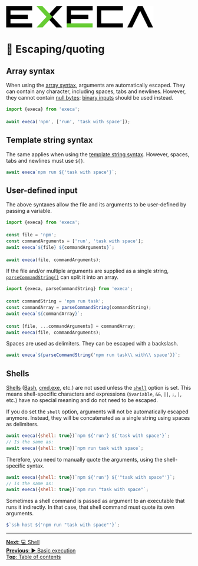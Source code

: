 <picture>
	<source media="(prefers-color-scheme: dark)" srcset="../media/logo_dark.svg">
	<img alt="execa logo" src="../media/logo.svg" width="400">
</picture>
<br>

# 💬 Escaping/quoting

## Array syntax

When using the [array syntax](execution.md#array-syntax), arguments are automatically escaped. They can contain any character, including spaces, tabs and newlines. However, they cannot contain [null bytes](https://en.wikipedia.org/wiki/Null_character): [binary inputs](binary.md#binary-input) should be used instead.

```js
import {execa} from 'execa';

await execa('npm', ['run', 'task with space']);
```

## Template string syntax

The same applies when using the [template string syntax](execution.md#template-string-syntax). However, spaces, tabs and newlines must use `${}`.

```js
await execa`npm run ${'task with space'}`;
```

## User-defined input

The above syntaxes allow the file and its arguments to be user-defined by passing a variable.

```js
import {execa} from 'execa';

const file = 'npm';
const commandArguments = ['run', 'task with space'];
await execa`${file} ${commandArguments}`;

await execa(file, commandArguments);
```

If the file and/or multiple arguments are supplied as a single string, [`parseCommandString()`](api.md#parsecommandstringcommand) can split it into an array.

```js
import {execa, parseCommandString} from 'execa';

const commandString = 'npm run task';
const commandArray = parseCommandString(commandString);
await execa`${commandArray}`;

const [file, ...commandArguments] = commandArray;
await execa(file, commandArguments);
```

Spaces are used as delimiters. They can be escaped with a backslash.

```js
await execa`${parseCommandString('npm run task\\ with\\ space')}`;
```

## Shells

[Shells](shell.md) ([Bash](https://en.wikipedia.org/wiki/Bash_(Unix_shell)), [cmd.exe](https://en.wikipedia.org/wiki/Cmd.exe), etc.) are not used unless the [`shell`](api.md#optionsshell) option is set. This means shell-specific characters and expressions (`$variable`, `&&`, `||`, `;`, `|`, etc.) have no special meaning and do not need to be escaped.

If you do set the `shell` option, arguments will not be automatically escaped anymore. Instead, they will be concatenated as a single string using spaces as delimiters.

```js
await execa({shell: true})`npm ${'run'} ${'task with space'}`;
// Is the same as:
await execa({shell: true})`npm run task with space`;
```

Therefore, you need to manually quote the arguments, using the shell-specific syntax.

```js
await execa({shell: true})`npm ${'run'} ${'"task with space"'}`;
// Is the same as:
await execa({shell: true})`npm run "task with space"`;
```

Sometimes a shell command is passed as argument to an executable that runs it indirectly. In that case, that shell command must quote its own arguments.

```js
$`ssh host ${'npm run "task with space"'}`;
```

<hr>

[**Next**: 💻 Shell](shell.md)\
[**Previous**: ️▶️ Basic execution](execution.md)\
[**Top**: Table of contents](../readme.md#documentation)
